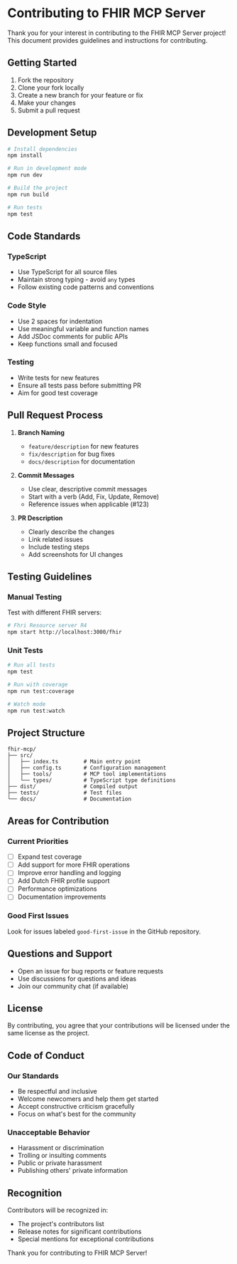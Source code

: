 # Contributing to FHIR MCP Server

Thank you for your interest in contributing to the FHIR MCP Server project! This document provides guidelines and instructions for contributing.

## Getting Started

1. Fork the repository
2. Clone your fork locally
3. Create a new branch for your feature or fix
4. Make your changes
5. Submit a pull request

## Development Setup

```bash
# Install dependencies
npm install

# Run in development mode
npm run dev

# Build the project
npm run build

# Run tests
npm test
```

## Code Standards

### TypeScript
- Use TypeScript for all source files
- Maintain strong typing - avoid `any` types
- Follow existing code patterns and conventions

### Code Style
- Use 2 spaces for indentation
- Use meaningful variable and function names
- Add JSDoc comments for public APIs
- Keep functions small and focused

### Testing
- Write tests for new features
- Ensure all tests pass before submitting PR
- Aim for good test coverage

## Pull Request Process

1. **Branch Naming**
   - `feature/description` for new features
   - `fix/description` for bug fixes
   - `docs/description` for documentation

2. **Commit Messages**
   - Use clear, descriptive commit messages
   - Start with a verb (Add, Fix, Update, Remove)
   - Reference issues when applicable (#123)

3. **PR Description**
   - Clearly describe the changes
   - Link related issues
   - Include testing steps
   - Add screenshots for UI changes

## Testing Guidelines

### Manual Testing
Test with different FHIR servers:
```bash
# Fhri Resource server R4
npm start http://localhost:3000/fhir
```

### Unit Tests
```bash
# Run all tests
npm test

# Run with coverage
npm run test:coverage

# Watch mode
npm run test:watch
```

## Project Structure

```
fhir-mcp/
├── src/
│   ├── index.ts        # Main entry point
│   ├── config.ts       # Configuration management
│   ├── tools/          # MCP tool implementations
│   └── types/          # TypeScript type definitions
├── dist/               # Compiled output
├── tests/              # Test files
└── docs/               # Documentation
```

## Areas for Contribution

### Current Priorities
- [ ] Expand test coverage
- [ ] Add support for more FHIR operations
- [ ] Improve error handling and logging
- [ ] Add Dutch FHIR profile support
- [ ] Performance optimizations
- [ ] Documentation improvements

### Good First Issues
Look for issues labeled `good-first-issue` in the GitHub repository.

## Questions and Support

- Open an issue for bug reports or feature requests
- Use discussions for questions and ideas
- Join our community chat (if available)

## License

By contributing, you agree that your contributions will be licensed under the same license as the project.

## Code of Conduct

### Our Standards
- Be respectful and inclusive
- Welcome newcomers and help them get started
- Accept constructive criticism gracefully
- Focus on what's best for the community

### Unacceptable Behavior
- Harassment or discrimination
- Trolling or insulting comments
- Public or private harassment
- Publishing others' private information

## Recognition

Contributors will be recognized in:
- The project's contributors list
- Release notes for significant contributions
- Special mentions for exceptional contributions

Thank you for contributing to FHIR MCP Server!